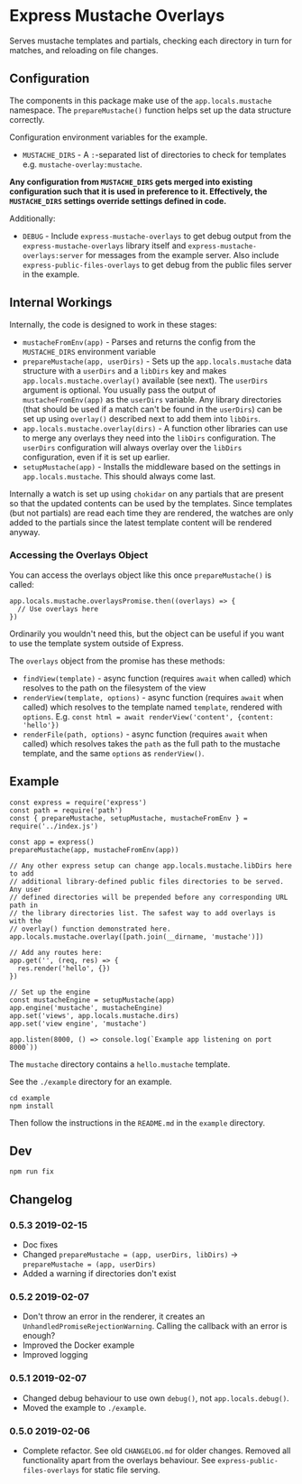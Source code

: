 # Express Mustache Overlays

Serves mustache templates and partials, checking each directory in turn for matches, and reloading on file changes.


## Configuration

The components in this package make use of the `app.locals.mustache` namespace. The `prepareMustache()` function helps set up the data structure correctly.

Configuration environment variables for the example.

* `MUSTACHE_DIRS` - A `:`-separated list of directories to check for templates e.g. `mustache-overlay:mustache`.

**Any configuration from `MUSTACHE_DIRS` gets merged into existing configuration such that it is used in preference to it. Effectively, the `MUSTACHE_DIRS` settings override settings defined in code.**

Additionally:

* `DEBUG` - Include `express-mustache-overlays` to get debug output from the `express-mustache-overlays` library itself and `express-mustache-overlays:server` for messages from the example server. Also include `express-public-files-overlays` to get debug from the public files server in the example.


## Internal Workings

Internally, the code is designed to work in these stages:

* `mustacheFromEnv(app)` - Parses and returns the config from the `MUSTACHE_DIRS` environment variable
* `prepareMustache(app, userDirs)` - Sets up the `app.locals.mustache` data structure with a `userDirs` and a `libDirs` key and makes `app.locals.mustache.overlay()` available (see next). The `userDirs` argument is optional. You usually pass the output of `mustacheFromEnv(app)` as the `userDirs` variable. Any library directories (that should be used if a match can't be found in the `userDirs`) can be set up using `overlay()` described next to add them into `libDirs`.
* `app.locals.mustache.overlay(dirs)` - A function other libraries can use to merge any overlays they need into the `libDirs` configuration. The `userDirs` configuration will always overlay over the `libDirs` configuration, even if it is set up earlier.
* `setupMustache(app)` - Installs the middleware based on the settings in `app.locals.mustache`. This should always come last.

Internally a watch is set up using `chokidar` on any partials that are present
so that the updated contents can be used by the templates. Since templates (but
not partials) are read each time they are rendered, the watches are only added
to the partials since the latest template content will be rendered anyway.

### Accessing the Overlays Object

You can access the overlays object like this once `prepareMustache()` is called:

```
app.locals.mustache.overlaysPromise.then((overlays) => {
  // Use overlays here
})
```

Ordinarily you wouldn't need this, but the object can be useful if you want to use the template system outside of Express.

The `overlays` object from the promise has these methods:

* `findView(template)` - async function (requires `await` when called) which resolves to the path on the filesystem of the view
* `renderView(template, options)` - async function (requires `await` when called) which resolves to the template named `template`, rendered with `options`. E.g. `const html = await renderView('content', {content: 'hello'})`
* `renderFile(path, options)` - async function (requires `await` when called) which resolves takes the `path` as the full path to the mustache template, and the same `options` as `renderView()`.


## Example

```
const express = require('express')
const path = require('path')
const { prepareMustache, setupMustache, mustacheFromEnv } = require('../index.js')

const app = express()
prepareMustache(app, mustacheFromEnv(app))

// Any other express setup can change app.locals.mustache.libDirs here to add
// additional library-defined public files directories to be served.  Any user
// defined directories will be prepended before any corresponding URL path in
// the library directories list. The safest way to add overlays is with the
// overlay() function demonstrated here.
app.locals.mustache.overlay([path.join(__dirname, 'mustache')])

// Add any routes here:
app.get('', (req, res) => {
  res.render('hello', {})
})

// Set up the engine
const mustacheEngine = setupMustache(app)
app.engine('mustache', mustacheEngine)
app.set('views', app.locals.mustache.dirs)
app.set('view engine', 'mustache')

app.listen(8000, () => console.log(`Example app listening on port 8000`))
```

The `mustache` directory contains a `hello.mustache` template.

See the `./example` directory for an example.

```
cd example
npm install
```

Then follow the instructions in the `README.md` in the `example` directory.


## Dev

```
npm run fix
```


## Changelog

### 0.5.3 2019-02-15

* Doc fixes
* Changed `prepareMustache = (app, userDirs, libDirs)` -> `prepareMustache = (app, userDirs)`
* Added a warning if directories don't exist

### 0.5.2 2019-02-07

* Don't throw an error in the renderer, it creates an `UnhandledPromiseRejectionWarning`. Calling the callback with an error is enough?
* Improved the Docker example
* Improved logging

### 0.5.1 2019-02-07

* Changed debug behaviour to use own `debug()`, not `app.locals.debug()`.
* Moved the example to `./example`.

### 0.5.0 2019-02-06

* Complete refactor. See old `CHANGELOG.md` for older changes. Removed all functionality apart from the overlays behaviour. See `express-public-files-overlays` for static file serving.
